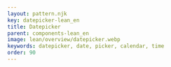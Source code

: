 ```yaml
---
layout: pattern.njk
key: datepicker-lean_en
title: Datepicker
parent: components-lean_en
image: lean/overview/datepicker.webp
keywords: datepicker, date, picker, calendar, time
order: 90
---
```

